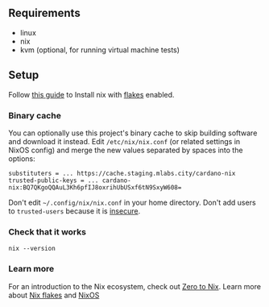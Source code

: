 ## Requirements

- linux
- nix
- kvm (optional, for running virtual machine tests)

## Setup

Follow [this guide](https://zero-to-nix.com/start/install) to Install nix with [flakes](https://nix.dev/concepts/flakes.html) enabled.

### Binary cache

You can optionally use this project's binary cache to skip building software and download it instead. Edit `/etc/nix/nix.conf` (or related settings in NixOS config) and merge the new values separated by spaces into the options:

```
substituters = ... https://cache.staging.mlabs.city/cardano-nix
trusted-public-keys = ... cardano-nix:BQ7QKgoQQAuL3Kh6pfIJ8oxrihUbUSxf6tN9SxyW608=
```

Don't edit `~/.config/nix/nix.conf` in your home directory. Don't add users to `trusted-users` because it is [insecure](https://nixos.org/manual/nix/stable/command-ref/conf-file.html?highlight=trusted-user#conf-trusted-users).

### Check that it works

`nix --version`

### Learn more

For an introduction to the Nix ecosystem, check out [Zero to Nix](https://zero-to-nix.com/). Learn more about [Nix flakes](https://zero-to-nix.com/concepts/flakes) and [NixOS](https://zero-to-nix.com/concepts/nixos)
